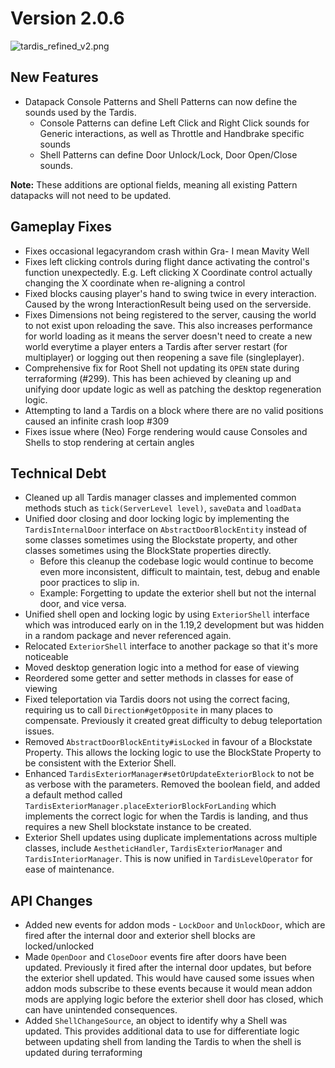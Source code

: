 # Version 2.0.6

![tardis_refined_v2.png](tardis_refined_v2.png)

## New Features

- Datapack Console Patterns and Shell Patterns can now define the sounds used by the Tardis.
    - Console Patterns can define Left Click and Right Click sounds for Generic interactions, as well as Throttle and
      Handbrake specific sounds
    - Shell Patterns can define Door Unlock/Lock, Door Open/Close sounds.

**Note:** These additions are optional fields, meaning all existing Pattern datapacks will not need to be updated.

## Gameplay Fixes
- Fixes occasional legacyrandom crash within Gra- I mean Mavity Well
- Fixes left clicking controls during flight dance activating the control's function unexpectedly. E.g. Left clicking X
  Coordinate control actually changing the X coordinate when re-aligning a control
- Fixed blocks causing player's hand to swing twice in every interaction. Caused by the wrong InteractionResult being
  used on the serverside.
- Fixes Dimensions not being registered to the server, causing the world to not exist upon reloading the save. This also
  increases performance for world loading as it means the server doesn't need to create a new world everytime a player
  enters a Tardis after server restart (for multiplayer) or logging out then reopening a save file (singleplayer).
- Comprehensive fix for Root Shell not updating its `OPEN` state during terraforming (#299). This has been achieved by
  cleaning up and unifying door update logic as well as patching the desktop regeneration logic.
- Attempting to land a Tardis on a block where there are no valid positions caused an infinite crash loop #309
- Fixes issue where (Neo) Forge rendering would cause Consoles and Shells to stop rendering at certain angles

## Technical Debt
- Cleaned up all Tardis manager classes and implemented common methods stuch as ``tick(ServerLevel level)``,
  ``saveData`` and ``loadData``
- Unified door closing and door locking logic by implementing the ``TardisInternalDoor`` interface on
  ``AbstractDoorBlockEntity`` instead of some classes sometimes using the Blockstate property, and other classes
  sometimes using the BlockState properties directly.
    - Before this cleanup the codebase logic would continue to become even more inconsistent, difficult to maintain, test,
      debug and enable poor practices to slip in.
    - Example: Forgetting to update the exterior shell but not the internal door, and vice versa.
- Unified shell open and locking logic by using ``ExteriorShell`` interface which was introduced early on in the 1.19,2
  development but was hidden in a random package and never referenced again.
- Relocated ``ExteriorShell`` interface to another package so that it's more noticeable
- Moved desktop generation logic into a method for ease of viewing
- Reordered some getter and setter methods in classes for ease of viewing
- Fixed teleportation via Tardis doors not using the correct facing, requiring us to call `Direction#getOpposite` in
  many places to compensate. Previously it created great difficulty to debug teleportation issues.
- Removed `AbstractDoorBlockEntity#isLocked` in favour of a Blockstate Property. This allows the locking logic to use
  the BlockState Property to be consistent with the Exterior Shell.
- Enhanced ``TardisExteriorManager#setOrUpdateExteriorBlock`` to not be as verbose with the parameters. Removed the
  boolean field, and added a default method called ``TardisExteriorManager.placeExteriorBlockForLanding`` which
  implements the correct logic for when the Tardis is landing, and thus requires a new Shell blockstate instance to be
  created.
- Exterior Shell updates using duplicate implementations across multiple classes, include `AestheticHandler`,
  `TardisExteriorManager` and `TardisInteriorManager`. This is now unified in `TardisLevelOperator` for ease of
  maintenance.

## API Changes

- Added new events for addon mods - `LockDoor` and `UnlockDoor`, which are fired after the internal door and exterior
  shell blocks are locked/unlocked
- Made `OpenDoor` and `CloseDoor` events fire after doors have been updated. Previously it fired after the internal door
  updates, but before the exterior shell updated. This would have caused some issues when addon mods subscribe to these
  events because it would mean addon mods are applying logic before the exterior shell door has closed, which can have
  unintended consequences.
- Added `ShellChangeSource`, an object to identify why a Shell was updated. This provides additional data to use for
  differentiate logic between updating shell from landing the Tardis to when the shell is updated during terraforming

